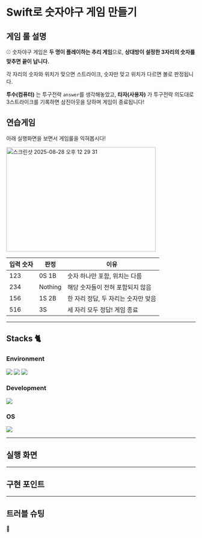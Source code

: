 # Swift로 숫자야구 게임 만들기

## 게임 룰 설명
⚾ 숫자야구 게임은 **두 명이 플레이하는 추리 게임**으로, **상대방이 설정한 3자리의 숫자를 맞추면 끝이 납니다.**

각 자리의 숫자와 위치가 맞으면 스트라이크, 숫자만 맞고 위치가 다르면 볼로 판정됩니다.

**투수(컴퓨터)** 는 투구전략 ```answer```를 생각해놓았고, **타자(사용자)** 가 투구전략 의도대로 3스트라이크를 기록하면 삼진아웃을 당하며 게임이 종료됩니다!

## 연습게임

아래 실행화면을 보면서 게임룰을 익혀봅시다! 


<img width="397" height="278" alt="스크린샷 2025-08-28 오후 12 29 31" src="https://github.com/user-attachments/assets/c9b3338b-b4c2-4a52-982c-b4169892c9a4" /> 



| 입력 숫자 | 판정    | 이유                               |
|-----------|---------|---------------------------------|
| 123       | 0S 1B   | 숫자 하나만 포함, 위치는 다름        |
| 234       | Nothing | 해당 숫자들이 전혀 포함되지 않음     |
| 156       | 1S 2B   | 한 자리 정답, 두 자리는 숫자만 맞음|
| 516       | 3S      | 세 자리 모두 정답! 게임 종료         |


---
## Stacks 🐈
### Environment
<img src="https://img.shields.io/badge/Xcode-1575F9.svg?style=for-the-badge&logo=Xcode&logoColor=white"> <img src="https://img.shields.io/badge/github-181717?style=for-the-badge&logo=github&logoColor=white"> <img src="https://img.shields.io/badge/git-F05032?style=for-the-badge&logo=git&logoColor=white">

### Development
<img src="https://img.shields.io/badge/Swift-F05138.svg?style=for-the-badge&logo=swift&logoColor=white">   

### OS
<img src="https://img.shields.io/badge/macOS-000000.svg?style=for-the-badge&logo=apple&logoColor=white">

---
## 실행 화면
---
## 구현 포인트

---
## 트러블 슈팅
🔗 





















